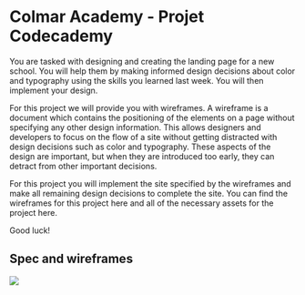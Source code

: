 # Colmar Academy - Projet Codecademy

You are tasked with designing and creating the landing page for a new school. You will help them by making informed design decisions about color and typography using the skills you learned last week. You will then implement your design.

For this project we will provide you with wireframes. A wireframe is a document which contains the positioning of the elements on a page without specifying any other design information. This allows designers and developers to focus on the flow of a site without getting distracted with design decisions such as color and typography. These aspects of the design are important, but when they are introduced too early, they can detract from other important decisions.

For this project you will implement the site specified by the wireframes and make all remaining design decisions to complete the site. You can find the wireframes for this project here and all of the necessary assets for the project here.

Good luck!

## Spec and wireframes

<img src="https://content.codecademy.com/courses/freelance-1/capstone-2/colmar-academy-spec.png?_gl=1*kxmsnq*_ga*NTIzMzQ4NTI2Ni4xNjYyOTExMjMy*_ga_3LRZM6TM9L*MTY2NDc0OTI4Mi4xNi4xLjE2NjQ3NTAwOTMuMzUuMC4w">